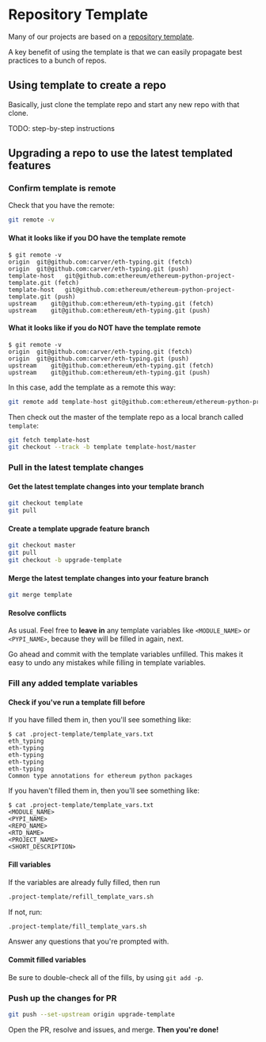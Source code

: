 # Repository Template

Many of our projects are based on a [repository template](https://github.com/ethereum/ethereum-python-project-template/).

A key benefit of using the template is that we can easily propagate best practices to a bunch of repos.

## Using template to create a repo

Basically, just clone the template repo and start any new repo with that clone.

TODO: step-by-step instructions

## Upgrading a repo to use the latest templated features

### Confirm template is remote

Check that you have the remote:

```sh
git remote -v
```

#### What it looks like if you DO have the template remote

```
$ git remote -v
origin	git@github.com:carver/eth-typing.git (fetch)
origin	git@github.com:carver/eth-typing.git (push)
template-host	git@github.com:ethereum/ethereum-python-project-template.git (fetch)
template-host	git@github.com:ethereum/ethereum-python-project-template.git (push)
upstream	git@github.com:ethereum/eth-typing.git (fetch)
upstream	git@github.com:ethereum/eth-typing.git (push)
```

#### What it looks like if you do NOT have the template remote

```
$ git remote -v
origin	git@github.com:carver/eth-typing.git (fetch)
origin	git@github.com:carver/eth-typing.git (push)
upstream	git@github.com:ethereum/eth-typing.git (fetch)
upstream	git@github.com:ethereum/eth-typing.git (push)
```

In this case, add the template as a remote this way:

```sh
git remote add template-host git@github.com:ethereum/ethereum-python-project-template.git
```

Then check out the master of the template repo as a local branch called `template`:

```sh
git fetch template-host
git checkout --track -b template template-host/master
```

### Pull in the latest template changes

#### Get the latest template changes into your template branch

```sh
git checkout template
git pull
```

#### Create a template upgrade feature branch

```sh
git checkout master
git pull
git checkout -b upgrade-template
```

#### Merge the latest template changes into your feature branch

```sh
git merge template
```

#### Resolve conflicts

As usual. Feel free to **leave in** any template variables like `<MODULE_NAME>` or `<PYPI_NAME>`,
because they will be filled in again, next.

Go ahead and commit with the template variables unfilled. This makes it easy to undo any mistakes
while filling in template variables.

### Fill any added template variables

#### Check if you've run a template fill before

If you have filled them in, then you'll see something like:
```
$ cat .project-template/template_vars.txt
eth_typing
eth-typing
eth-typing
eth-typing
eth-typing
Common type annotations for ethereum python packages
```

If you haven't filled them in, then you'll see something like:
```
$ cat .project-template/template_vars.txt
<MODULE_NAME>
<PYPI_NAME>
<REPO_NAME>
<RTD_NAME>
<PROJECT_NAME>
<SHORT_DESCRIPTION>
```

#### Fill variables

If the variables are already fully filled, then run
```sh
.project-template/refill_template_vars.sh
```

If not, run:
```sh
.project-template/fill_template_vars.sh
```

Answer any questions that you're prompted with.

#### Commit filled variables

Be sure to double-check all of the fills, by using `git add -p`.

### Push up the changes for PR

```sh
git push --set-upstream origin upgrade-template
```

Open the PR, resolve and issues, and merge. **Then you're done!**
